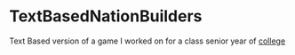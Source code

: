 # TextBasedNationBuilders
Text Based version of a game I worked on for a class senior year of [college](https://github.com/brianbollerman/NationBuilders)
